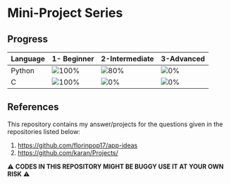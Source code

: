 # Mini-Project Series

## Progress

|Language|1- Beginner| 2-Intermediate | 3-Advanced |
|----------| ---------- | ---------- |---------- |
|Python| ![100%](https://progress-bar.dev/100) | ![80%](https://progress-bar.dev/80)| ![0%](https://progress-bar.dev/0)|
|C| ![100%](https://progress-bar.dev/100) | ![0%](https://progress-bar.dev/0) |![0%](https://progress-bar.dev/0)|


## References
This repository contains my answer/projects for the questions given in the repositories listed below:
1. https://github.com/florinpop17/app-ideas
2. https://github.com/karan/Projects/


:warning: **CODES IN THIS REPOSITORY MIGHT BE BUGGY USE IT AT YOUR OWN RISK** :warning:
